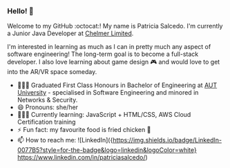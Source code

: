 ### Hello! 👋
Welcome to my GitHub :octocat:! My name is Patricia Salcedo. I'm currently a Junior Java Developer at [Chelmer Limited](https://chelmer.co/).

I'm interested in learning as much as I can in pretty much any aspect of software engineering! The long-term goal is to become a full-stack developer.
I also love learning about game design 🎮 and would love to get into the AR/VR space someday.

- 👩🏽‍🎓 Graduated First Class Honours in Bachelor of Engineering at [AUT University](https://www.aut.ac.nz/) - specialised in Software Engineering and minored in Networks & Security.
- 😄 Pronouns: she/her
- 👩🏽‍💻 Currently learning: JavaScript + HTML/CSS, AWS Cloud Certification training
- ⚡ Fun fact: my favourite food is fried chicken 🍗
- 📫 How to reach me: ![LinkedIn]({https://img.shields.io/badge/LinkedIn-0077B5?style=for-the-badge&logo=linkedin&logoColor=white} https://www.linkedin.com/in/patriciasalcedo/)

<!--
**patsalcedo/patsalcedo** is a ✨ _special_ ✨ repository because its `README.md` (this file) appears on your GitHub profile.
-->
